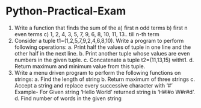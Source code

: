 # Python-Practical-Exam
1. Write a function that finds the sum of the 
a) first n odd terms 
b) first n even terms 
c) 1, 2, 4, 3, 5, 7, 9, 6, 8, 10, 11, 13.. till n-th term
2. Consider a tuple t1=(1,2,5,7,9,2,4,6,8,10). Write a program to perform following operations: 
a. Print half the values of tuple in one line and the other half in the next line. 
b. Print another tuple whose values are even numbers in the given tuple. 
c. Concatenate a tuple t2=(11,13,15) witht1. 
d. Return maximum and minimum value from this tuple. 
3. Write a menu driven program to perform the following functions on strings: 
a. Find the length of string 
b. Return maximum of three strings 
c. Accept a string and replace every successive character with ‘#’ Example- For Given string 
‘Hello World’ returned string is ‘H#l#o W#r#d’. 
d. Find number of words in the given string
